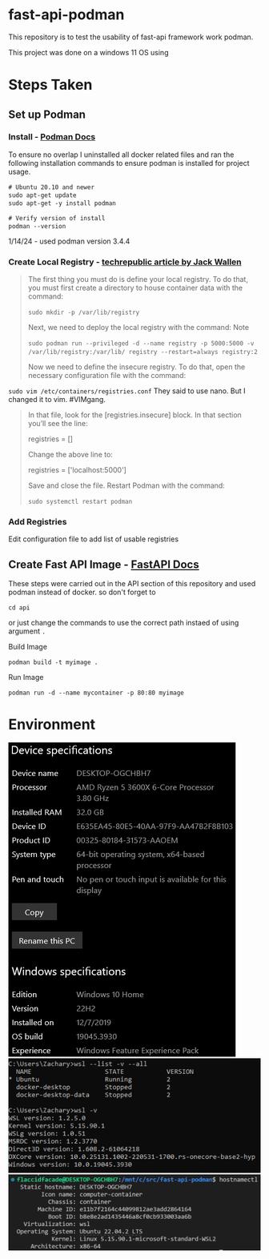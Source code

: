 # fast-api-podman
This repository is to test the usability of fast-api framework work podman.

This project was done on a windows 11 OS using 

# Steps Taken

## Set up Podman

### Install - [Podman Docs](https://podman.io/docs/installation)
To ensure no overlap I uninstalled all docker related files and ran the following installation commands to ensure podman is installed for project usage. 

```Shell
# Ubuntu 20.10 and newer
sudo apt-get update
sudo apt-get -y install podman
```

```Shell
# Verify version of install
podman --version
```
 1/14/24 - used podman version 3.4.4

### Create Local Registry - [techrepublic article by Jack Wallen](https://www.techrepublic.com/article/how-to-set-up-a-local-image-repository-with-podman/)

> 
> The first thing you must do is define your local registry. To do that, you must first create a directory to house container data with the command:
> 
> ```sudo mkdir -p /var/lib/registry```
> 
> Next, we need to deploy the local registry with the command:
Note 
> 
> ```sudo podman run --privileged -d --name registry -p 5000:5000 -v /var/lib/registry:/var/lib/ registry --restart=always registry:2```
> 
> Now we need to define the insecure registry. To do that, open the necessary configuration file with the command:
> 
```sudo vim /etc/containers/registries.conf```
They said to use nano. But I changed it to vim. #VIMgang.
> 
> In that file, look for the [registries.insecure] block. In that section you’ll see the line:
> 
> registries = []
> 
> Change the above line to:
> 
> registries = ['localhost:5000']
> 
> Save and close the file. Restart Podman with the command:
> 
> ```sudo systemctl restart podman```

### Add Registries

Edit configuration file to add list of usable registries


## Create Fast API Image  - [FastAPI Docs](https://fastapi.tiangolo.com/deployment/docker/)
These steps were carried out in the API section of this repository and used podman instead of docker. so don't forget to
```Shell 
cd api 
```
or just change the commands to use the correct path instaed of using argument <code>.</code>

Build Image
```Shell
podman build -t myimage .
```

Run Image
```Shell
podman run -d --name mycontainer -p 80:80 myimage
```

# Environment
![OS Version Image](/README_ASSETS/OS.PNG)
![WSL Version Image](/README_ASSETS/wsl.PNG)
![WSL OS Version Image](/README_ASSETS/WSL_OS.PNG)
